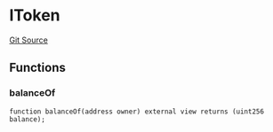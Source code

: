 # IToken
[Git Source](https://github.com/thrackle-io/rules-protocol/blob/4f7789968960e18493ff0b85b09856f12969daac/src/token/ProtocolERC20Handler.sol)


## Functions
### balanceOf


```solidity
function balanceOf(address owner) external view returns (uint256 balance);
```

